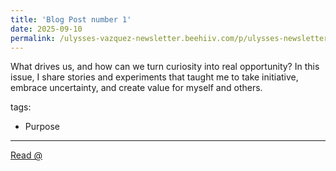 ```yaml
---
title: 'Blog Post number 1'
date: 2025-09-10
permalink: /ulysses-vazquez-newsletter.beehiiv.com/p/ulysses-newsletter-01
---
```

What drives us, and how can we turn curiosity into real opportunity? 
In this issue, I share stories and experiments that taught me to take initiative, embrace uncertainty, and create value for myself and others.

tags:
  - Purpose
---

[Read @](/ulysses-vazquez-newsletter.beehiiv.com/p/ulysses-newsletter-01)
